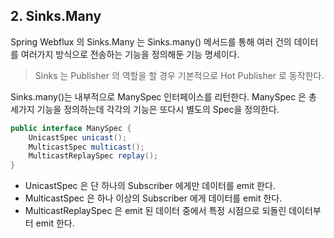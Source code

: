 ## 2. Sinks.Many

Spring Webflux 의 Sinks.Many 는 Sinks.many() 메서드를 통해 여러 건의 데이터를 여러가지 방식으로 전송하는 기능을 정의해둔 기능 명세이다.

> Sinks 는 Publisher 의 역할을 할 경우 기본적으로 Hot Publisher 로 동작한다.

Sinks.many()는 내부적으로 ManySpec 인터페이스를 리턴한다. ManySpec 은 총 세가지 기능을 정의하는데 각각의 기능은 또다시 별도의 Spec을 정의한다.

```java
public interface ManySpec {
    UnicastSpec unicast();
    MulticastSpec multicast();
    MulticastReplaySpec replay();
}
```

- UnicastSpec 은 단 하나의 Subscriber 에게만 데이터를 emit 한다.
- MulticastSpec 은 하나 이상의 Subscriber 에게 데이터를 emit 한다.
- MulticastReplaySpec 은 emit 된 데이터 중에서 특정 시점으로 되돌린 데이터부터 emit 한다.


